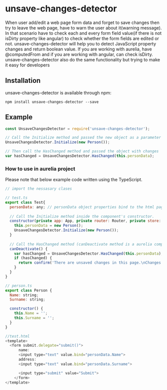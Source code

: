 # unsave-changes-detector
When user add/edit a web page form data and forget to save changes then try to leave the web page, have to warn the user about it(warning message). In that scenario have to check each and every form field value(if there is not isDirty property like angular) to check whether the form fields are edited or not. unsave-changes-detector will help you to detect JavaScript property changes and return boolean value. If you are working with aurelia, have @computedFrom and if you are working with angular, can check isDirty. unsave-changes-detector also do the same functionality but trying to make it easy for developers

## Installation

unsave-changes-detector is available through npm:

```
npm install unsave-changes-detector --save
```

## Example

``` javascript
const UnsaveChangesDetector = require('unsave-changes-detector');

// Call the Initialize method and passed the new object as a parameter when the component is loading
UnsaveChangesDetector.Initialize(new Person());

// Then call the HasChanged method and passed the object with changes
var hasChanged = UnsaveChangesDetector.HasChanged(this.personData);
```

### How to use in aurelia project
Please note that below example code written using the TypeScript.

``` javascript
// import the nessasary clases

// test.ts
export class Test{
  personData: any; // personData object properties bind to the html page form fields
  
  // Call the Initialize method inside the component's constructor.
  constructor(private app: App, private router: Router, private store: Store<State>) {
    this.personData = new Person();
    UnsaveChangesDetector.Initialize(new Person());
  }
  
  // Call the HasChanged method (canDeactivate method is a aurelia component life cycle method that we can implement)
  canDeactivate() {
    var hasChanged = UnsaveChangesDetector.HasChanged(this.personData);
    if (hasChanged) {
      return confirm('There are unsaved changes in this page.\nChanges will be lost when you navigate away from this page.');
    }
  }
}

// person.ts 
export class Person {
  Name: string;
  Surname: string;

  constructor() {
    this.Name = '';
    this.Surname = '';
  }
}

//test.html
<template>
  <form submit.delegate="submit()">
      name:     
      <input type="text" value.bind="personData.Name">
      address:
      <input type="text" value.bind="personData.Surname">

      <input type="submit" value="Submit">
    </form>
</template>
```
